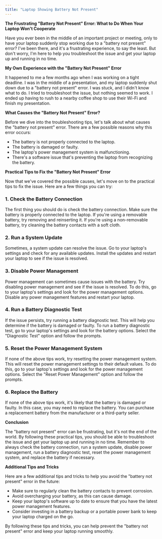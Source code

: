 ```yaml
---
title: "Laptop Showing Battery Not Present"
---
```


**The Frustrating "Battery Not Present" Error: What to Do When Your Laptop Won't Cooperate**

Have you ever been in the middle of an important project or meeting, only to have your laptop suddenly stop working due to a "battery not present" error? I've been there, and it's a frustrating experience, to say the least. But don't worry, I'm here to help you troubleshoot the issue and get your laptop up and running in no time.

**My Own Experience with the "Battery Not Present" Error**

It happened to me a few months ago when I was working on a tight deadline. I was in the middle of a presentation, and my laptop suddenly shut down due to a "battery not present" error. I was stuck, and I didn't know what to do. I tried to troubleshoot the issue, but nothing seemed to work. I ended up having to rush to a nearby coffee shop to use their Wi-Fi and finish my presentation.

**What Causes the "Battery Not Present" Error?**

Before we dive into the troubleshooting tips, let's talk about what causes the "battery not present" error. There are a few possible reasons why this error occurs:

*   The battery is not properly connected to the laptop.
*   The battery is damaged or faulty.
*   The laptop's power management system is malfunctioning.
*   There's a software issue that's preventing the laptop from recognizing the battery.

**Practical Tips to Fix the "Battery Not Present" Error**

Now that we've covered the possible causes, let's move on to the practical tips to fix the issue. Here are a few things you can try:

### **1. Check the Battery Connection**

The first thing you should do is check the battery connection. Make sure the battery is properly connected to the laptop. If you're using a removable battery, try removing and reinserting it. If you're using a non-removable battery, try cleaning the battery contacts with a soft cloth.

### **2. Run a System Update**

Sometimes, a system update can resolve the issue. Go to your laptop's settings and check for any available updates. Install the updates and restart your laptop to see if the issue is resolved.

### **3. Disable Power Management**

Power management can sometimes cause issues with the battery. Try disabling power management and see if the issue is resolved. To do this, go to your laptop's settings and look for the power management options. Disable any power management features and restart your laptop.

### **4. Run a Battery Diagnostic Test**

If the issue persists, try running a battery diagnostic test. This will help you determine if the battery is damaged or faulty. To run a battery diagnostic test, go to your laptop's settings and look for the battery options. Select the "Diagnostic Test" option and follow the prompts.

### **5. Reset the Power Management System**

If none of the above tips work, try resetting the power management system. This will reset the power management settings to their default values. To do this, go to your laptop's settings and look for the power management options. Select the "Reset Power Management" option and follow the prompts.

### **6. Replace the Battery**

If none of the above tips work, it's likely that the battery is damaged or faulty. In this case, you may need to replace the battery. You can purchase a replacement battery from the manufacturer or a third-party seller.

**Conclusion**

The "battery not present" error can be frustrating, but it's not the end of the world. By following these practical tips, you should be able to troubleshoot the issue and get your laptop up and running in no time. Remember to always check the battery connection, run a system update, disable power management, run a battery diagnostic test, reset the power management system, and replace the battery if necessary.

**Additional Tips and Tricks**

Here are a few additional tips and tricks to help you avoid the "battery not present" error in the future:

*   Make sure to regularly clean the battery contacts to prevent corrosion.
*   Avoid overcharging your battery, as this can cause damage.
*   Keep your laptop's software up to date to ensure that you have the latest power management features.
*   Consider investing in a battery backup or a portable power bank to keep your laptop charged on the go.

By following these tips and tricks, you can help prevent the "battery not present" error and keep your laptop running smoothly.